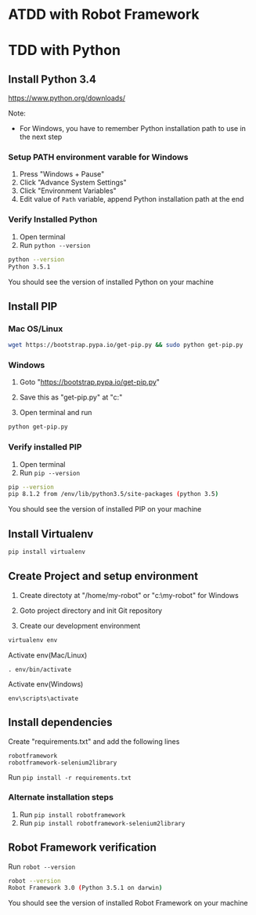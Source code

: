 # ATDD with Robot Framework
# TDD with Python

## Install Python 3.4
https://www.python.org/downloads/

Note:

- For Windows, you have to remember Python installation path to use in the next step

### Setup PATH environment varable for Windows
1. Press "Windows + Pause"
2. Click "Advance System Settings"
3. Click "Environment Variables"
4. Edit value of `Path` variable, append Python installation path at the end

### Verify Installed Python
1. Open terminal
2. Run `python --version`
```bash
python --version
Python 3.5.1
```
You should see the version of installed Python on your machine

## Install PIP
### Mac OS/Linux
```bash
wget https://bootstrap.pypa.io/get-pip.py && sudo python get-pip.py
```
### Windows
1. Goto "https://bootstrap.pypa.io/get-pip.py"

2. Save this as "get-pip.py" at "c:\"

3. Open terminal and run
```bash
python get-pip.py
```

### Verify installed PIP
1. Open terminal
2. Run `pip --version`
```bash
pip --version
pip 8.1.2 from /env/lib/python3.5/site-packages (python 3.5)
```
You should see the version of installed PIP on your machine


## Install Virtualenv
```bash
pip install virtualenv
```

## Create Project and setup environment

1. Create directoty at "/home/my-robot" or "c:\my-robot" for Windows

2. Goto project directory and init Git repository

3. Create our development environment

```bash
virtualenv env
```
Activate env(Mac/Linux)
```
. env/bin/activate
```
Activate env(Windows)
```
env\scripts\activate
```

## Install dependencies

Create "requirements.txt" and add the following lines

```text
robotframework
robotframework-selenium2library
```
Run `pip install -r requirements.txt`

### Alternate installation steps
1. Run `pip install robotframework`
2. Run `pip install robotframework-selenium2library`

## Robot Framework verification
Run `robot --version`
```bash
robot --version
Robot Framework 3.0 (Python 3.5.1 on darwin)
```
You should see the version of installed Robot Framework on your machine
